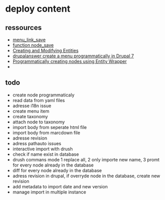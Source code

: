 deploy content
=============


## ressources ##
- [menu_link_save](https://api.drupal.org/api/drupal/includes%21menu.inc/function/menu_link_save/7)
- [function node_save](https://api.drupal.org/api/drupal/modules%21node%21node.module/function/node_save/7)
- [Creating and Modifying Entities](https://drupal.org/node/1377614)
- [drupalanswer create a menu programmatically in Drupal 7](http://drupal.stackexchange.com/questions/41570/create-a-menu-programmatically-in-drupal-7)
- [Programmatically creating nodes using Entity Wrapper](http://eosrei.net/articles/2012/11/programmatically-creating-nodes-using-entity-wrapper)
- 


## todo ##
- create node programmaticaly
- read data from yaml files
- adresse i18n issue
- create menu item
- create taxonomy
- attach node to taxonomy
- import body from seperate html file
- import body from marcdown file
- adresse revision 
- adress pathauto issues
- interactive import with drush
- check if name exist in database
- drush commans mode 1 replace all, 2 only importe new name, 3 promt for every node
  already in the database
- diff for every node already in the database
- adress revision in drupal, if overryde node in the database, create new revision
- add metadata to import date and new version
- manage import in multiple instance



